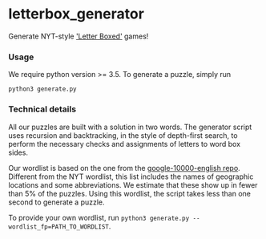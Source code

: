 # letterbox_generator
Generate NYT-style ['Letter Boxed'](https://www.nytimes.com/puzzles/letter-boxed) games!

### Usage

We require python version >= 3.5. To generate a puzzle, simply run
```
python3 generate.py
```

### Technical details

All our puzzles are built with a solution in two words. The generator script uses recursion and backtracking, in the style of depth-first search, 
to perform the necessary checks and assignments of letters to word box sides.

Our wordlist is based on the one from the [google-10000-english repo](https://raw.githubusercontent.com/first20hours/google-10000-english/master/google-10000-english-no-swears.txt).
Different from the NYT wordlist, this list includes the names of geographic locations and some abbreviations. We estimate that these show up in fewer than 5% of the puzzles. Using this wordlist, the script takes less than one second to generate a puzzle. 

To provide your own wordlist, run ```python3 generate.py --wordlist_fp=PATH_TO_WORDLIST```.
